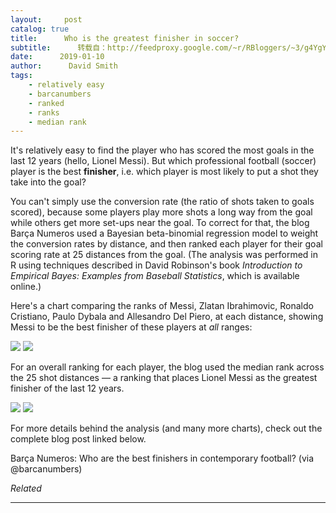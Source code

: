 ```yaml
---
layout:     post
catalog: true
title:      Who is the greatest finisher in soccer?
subtitle:      转载自：http://feedproxy.google.com/~r/RBloggers/~3/g4YgYDc5cJg/
date:      2019-01-10
author:      David Smith
tags:
    - relatively easy
    - barcanumbers
    - ranked
    - ranks
    - median rank
---
```







It's relatively easy to find the player who has scored the most goals in the last 12 years (hello, Lionel Messi). But which professional football (soccer) player is the best **finisher**, i.e. which player is most likely to put a shot they take into the goal?

You can't simply use the conversion rate (the ratio of shots taken to goals scored), because some players play more shots a long way from the goal while others get more set-ups near the goal. To correct for that, the blog Barça Numeros used a Bayesian beta-binomial regression model to weight the conversion rates by distance, and then ranked each player for their goal scoring rate at 25 distances from the goal. (The analysis was performed in R using techniques described in David Robinson's book *Introduction to Empirical Bayes: Examples from Baseball Statistics*, which is available online.)

Here's a chart comparing the ranks of Messi, Zlatan Ibrahimovic, Ronaldo Cristiano, Paulo Dybala and Allesandro Del Piero, at each distance, showing Messi to be the best finisher of these players at *all* ranges:

![](https://revolution-computing.typepad.com/.a/6a010534b1db25970b022ad385e21c200c-800wi)
![](https://revolution-computing.typepad.com/.a/6a010534b1db25970b022ad385e21c200c-800wi)


For an overall ranking for each player, the blog used the median rank across the 25 shot distances — a ranking that places Lionel Messi as the greatest finisher of the last 12 years.

![](https://revolution-computing.typepad.com/.a/6a010534b1db25970b022ad385e24c200c-800wi)
![](https://revolution-computing.typepad.com/.a/6a010534b1db25970b022ad385e24c200c-800wi)


For more details behind the analysis (and many more charts), check out the complete blog post linked below.

Barça Numeros: Who are the best finishers in contemporary football? (via @barcanumbers)


*Related*








---
